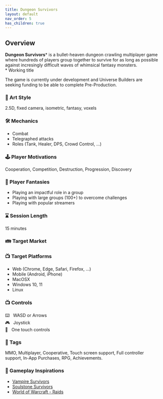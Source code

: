 ```yaml
---
title: Dungeon Survivors
layout: default
nav_order: 5
has_children: true
---
```


## Overview

**Dungeon Survivors**\* is a bullet-heaven dungeon crawling multiplayer game where hundreds of players group together to survive for as long as possible against incresingly difficult waves of whimsical fantasy monsters.\
\* Working title

The game is currently under development and Universe Builders are seeking funding to be able to complete Pre-Production.

### 🎨 Art Style
2.5D, fixed camera, isometric, fantasy, voxels

### 🛠️ Mechanics
* Combat
* Telegraphed attacks
* Roles (Tank, Healer, DPS, Crowd Control, ...)

### 🕹️ Player Motivations
Cooperation, Competition, Destruction, Progression, Discovery

### 💪 Player Fantasies
* Playing an impactful role in a group
* Playing with large groups (100+) to overcome challenges
* Playing with popular streamers

### ⌛ Session Length
15 minutes

### 👪 Target Market

### 📺 Target Platforms
* Web (Chrome, Edge, Safari, Firefox, ...)
* Mobile (Android, iPhone)
* MacOSX
* Windows 10, 11
* Linux

### 📺 Controls
⌨️ &nbsp; WASD or Arrows\
🎮 &nbsp; Joystick\
📱 &nbsp; One touch controls

### 📇 Tags
MMO, Multiplayer, Cooperative, Touch screen support, Full controller support, In-App Purchases, RPG, Achievements.

### 💭 Gameplay Inspirations
* [Vampire Survivors](https://www.youtube.com/watch?v=6HXNxWbRgsg)
* [Soulstone Survivors](https://www.youtube.com/watch?v=DzzP5qbYrrQ)
* [World of Warcraft - Raids](https://youtu.be/UwVNpHaFhUI?t=2470)
